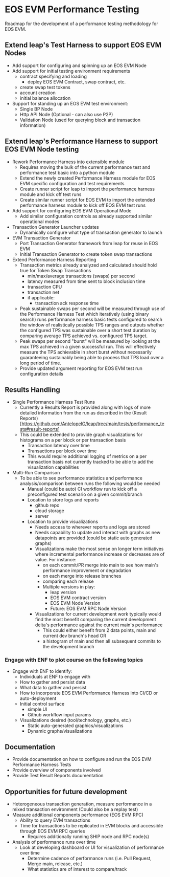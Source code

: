 # EOS EVM Performance Testing

Roadmap for the development of a performance testing methodology for EOS EVM.

## Extend leap's Test Harness to support EOS EVM Nodes

- Add support for configuring and spinning up an EOS EVM Node
- Add support for initial testing environment requirements
  - contract specifying and loading
    - deploy EOS EVM Contract, swap contract, etc.
  - create swap test tokens
  - account creation
  - initial balance allocation
- Support for standing up an EOS EVM test environment:
  - Single BP Node
  - Http API Node (Optional - can also use P2P)
  - Validation Node (used for querying block and transaction information)

## Extend leap's Performance Harness to support EOS EVM Node testing

- Rework Performance Harness into extensible module
  - Requires moving the bulk of the current performance test and performance test basic into a python module
  - Extend the newly created Performance Harness module for EOS EVM specific configuration and test requirements
  - Create runner script for leap to import the performance harness module and kick off test runs
  - Create similar runner script for EOS EVM to import the extended performance harness module to kick off EOS EVM test runs
- Add support for configuring EOS EVM Operational Mode
  - Add similar configuration controls as already supported similar operational modes
- Transaction Generator Launcher updates
  - Dynamically configure what type of transaction generator to launch
- EVM Transaction Generator
  - Port Transaction Generator framework from leap for reuse in EOS EVM
  - Initial Transaction Generator to create token swap transactions
- Extend Performance Harness Reporting
  - Transaction metrics already analyzed and calculated should hold true for Token Swap Transactions
    - min/max/average transactions (swaps) per second
    - latency measured from time sent to block inclusion time
    - transaction CPU
    - transaction net
    - if applicable:
      - transaction ack response time
  - Peak sustainable swaps per second will be measured through use of the Performance Harness Test
    which iteratively (using binary search) runs performance harness basic tests configured to search
    the window of realistically possible TPS ranges and outputs whether the configured TPS was sustainable
    over a short test duration by comparing average TPS achieved vs. configured TPS target.
  - Peak swaps per second "burst" will be measured by looking at the max TPS achieved in a given successful run.
    This will effectively measure the TPS achievable in short burst without necessarily guaranteeing sustainably
    being able to process that TPS load over a long period of time.
  - Provide updated argument reporting for EOS EVM test run configuration details

## Results Handling

- Single Performance Harness Test Runs
  - Currently a Results Report is provided along with logs of more detailed information from the run as described in the (Result Reports)[https://github.com/AntelopeIO/leap/tree/main/tests/performance_tests#result-reports]
  - This could be extended to provide graph visualizations for histograms on a per block or per transaction basis
    - Transaction latency over time
    - Transactions per block over time
    - This would require additional logging of metrics on a per transaction basis not currently tracked to be able to add the visualization capabilities
- Multi-Run Comparison
  - To be able to see performance statistics and performance analysis/comparison between runs the following would be needed
    - Manual (could be auto) CI workflow run to kick off a preconfigured test scenario on a given commit/branch
    - Location to store logs and reports
      - github repo
      - cloud storage
      - server
    - Location to provide visualizations
      - Needs access to wherever reports and logs are stored
      - Needs capability to update and interact with graphs as new datapoints are provided (could be static auto generated graphs)
      - Visualizations make the most sense on longer term initiatives where incremental performance increase or decreases are of value.
        For instance:
        - on each commit/PR merge into main to see how main's performance improvement or degradation
        - on each merge into release branches
        - comparing each release
        - Multiple versions in play:
          - leap version
          - EOS EVM contract version
          - EOS EVM Node Version
          - Future: EOS EVM RPC Node Version
      - Visualizations for current development work typically would find the most benefit comparing the current development delta's performance against the current main's performance
        - This could either benefit from 2 data points, main and current dev branch's head OR
        - a histogram of main and then all subsequent commits to the development branch

### Engage with ENF to plot course on the following topics

-   Engage with ENF to identify:
    - Individuals at ENF to engage with
    - How to gather and persist data
    - What data to gather and persist
    - How to incorporate EOS EVM Performance Harness into CI/CD or auto-deployment
    - Initial control surface
      - simple UI
      - Github workflow input params
    - Visualizations desired (tool/technology, graphs, etc.)
      - Static auto-generated graphics/visualizations
      - Dynamic graphs/visualizations

## Documentation

- Provide documentation on how to configure and run the EOS EVM Performance Harness Tests
- Provide overview of components involved
- Provide Test Result Reports documentation

## Opportunities for future development

- Heterogeneous transaction generation, measure performance in a mixed transaction environment
  (Could also be a replay test)
- Measure additional components performance (EOS EVM RPC)
  - Ability to query EVM transactions
  - Time for transactions to be replicated in EVM blocks and accessible through EOS EVM RPC queries
    - Requires additionally running SHIP node and RPC node(s)
- Analysis of performance runs over time
  - Look at developing dashboard or UI for visualization of performance over time
    - Determine cadence of performance runs (i.e. Pull Request, Merge main, release, etc.)
    - What statistics are of interest to compare/track